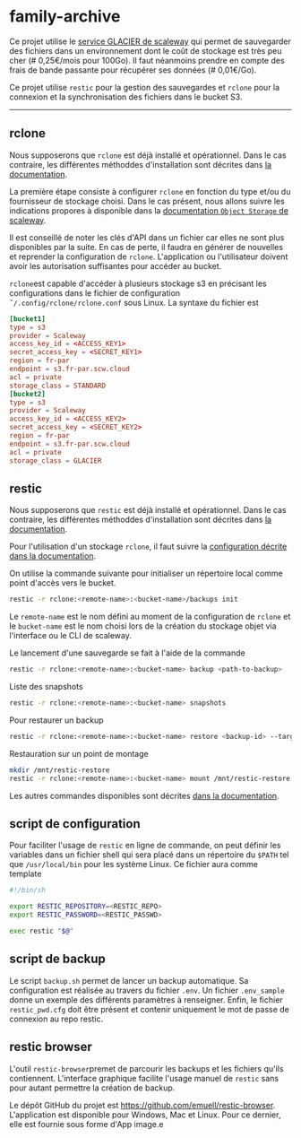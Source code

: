 # family-archive
Ce projet utilise le [service GLACIER de scaleway](https://www.scaleway.com/fr/glacier-cold-storage/) qui permet de sauvegarder des fichiers dans un environnement dont le coût de stockage est très peu cher (# 0,25€/mois pour 100Go). Il faut néanmoins prendre en compte des frais de bande passante pour récupérer ses données (# 0,01€/Go).

Ce projet utilise `restic` pour la gestion des sauvegardes et `rclone` pour la connexion et la synchronisation des fichiers dans le bucket S3.

***
## rclone
Nous supposerons que `rclone` est déjà installé et opérationnel. Dans le cas contraire, les différentes méthoddes d'installation sont décrites dans [la documentation](https://rclone.org/install/).

La première étape consiste à configurer `rclone` en fonction du type et/ou du fournisseur de stockage choisi. Dans le cas présent, nous allons suivre les indications propores à disponible dans la [documentation `Object Storage` de scaleway](https://www.scaleway.com/en/docs/storage/object/api-cli/installing-rclone/).

Il est conseillé de noter les clés d'API dans un fichier car elles ne sont plus disponibles par la suite. En cas de perte, il faudra en générer de nouvelles et reprender la configuration de `rclone`. L'application ou l'utilisateur doivent avoir les autorisation suffisantes pour accéder au bucket.

`rclone`est capable d'accéder à plusieurs stockage s3 en précisant les configurations dans le fichier de configuration `ˇ/.config/rclone/rclone.conf` sous Linux. La syntaxe du fichier est

```conf
[bucket1]
type = s3
provider = Scaleway
access_key_id = <ACCESS_KEY1>
secret_access_key = <SECRET_KEY1>
region = fr-par
endpoint = s3.fr-par.scw.cloud
acl = private
storage_class = STANDARD
[bucket2]
type = s3
provider = Scaleway
access_key_id = <ACCESS_KEY2>
secret_access_key = <SECRET_KEY2>
region = fr-par
endpoint = s3.fr-par.scw.cloud
acl = private
storage_class = GLACIER
```

## restic
Nous supposerons que `restic` est déjà installé et opérationnel. Dans le cas contraire, les différentes méthoddes d'installation sont décrites dans [la documentation](https://restic.readthedocs.io/en/stable/020_installation.html).

Pour l'utilisation d'un stockage `rclone`, il faut suivre la [configuration décrite dans la documentation](https://restic.readthedocs.io/en/stable/030_preparing_a_new_repo.html#other-services-via-rclone).

On utilise la commande suivante pour initialiser un répertoire local comme point d'accès vers le bucket.

```sh
restic -r rclone:<remote-name>:<bucket-name>/backups init
```

Le `remote-name` est le nom défini au moment de la configuration de `rclone` et le `bucket-name` est le nom choisi lors de la création du stockage objet via l'interface ou le CLI de scaleway.

Le lancement d'une sauvegarde se fait à l'aide de la commande

```sh
restic -r rclone:<remote-name>:<bucket-name> backup <path-to-backup>
```

Liste des snapshots

```sh
restic -r rclone:<remote-name>:<bucket-name> snapshots
```

Pour restaurer un backup

```sh
restic -r rclone:<remote-name>:<bucket-name> restore <backup-id> --target <path-to-restore>
```

Restauration sur un point de montage

```sh
mkdir /mnt/restic-restore
restic -r rclone:<remote-name>:<bucket-name> mount /mnt/restic-restore
```

Les autres commandes disponibles sont décrites [dans la documentation](https://restic.readthedocs.io/en/stable/index.html#).

## script de configuration

Pour faciliter l'usage de `restic` en ligne de commande, on peut définir les variables dans un fichier shell qui sera placé dans un répertoire du `$PATH` tel que `/usr/local/bin` pour les système Linux. Ce fichier aura comme template

```sh
#!/bin/sh

export RESTIC_REPOSITORY=<RESTIC_REPO>
export RESTIC_PASSWORD=<RESTIC_PASSWD>

exec restic "$@"
```

## script de backup

Le script `backup.sh` permet de lancer un backup automatique. Sa configuration est réalisée au travers du fichier `.env`. Un fichier `.env_sample` donne un exemple des différents paramètres à renseigner. Enfin, le fichier `restic_pwd.cfg` doit être présent et contenir uniquement le mot de passe de connexion au repo restic.

## restic browser
L'outil `restic-browser`premet de parcourir les backups et les fichiers qu'ils contiennent. L'interface graphique facilite l'usage manuel de `restic` sans pour autant permettre la création de backup.

Le dépôt GitHub du projet est https://github.com/emuell/restic-browser. L'application est disponible pour Windows, Mac et Linux. Pour ce dernier, elle est fournie sous forme d'App image.e